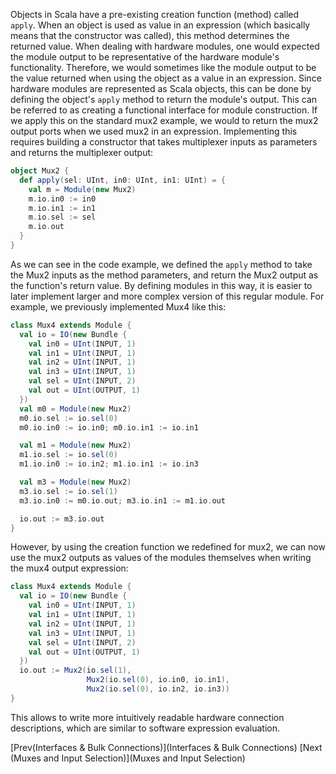 Objects in Scala have a pre-existing creation function (method) called `apply`. 
When an object is used as value in an expression (which basically means that the constructor was called), this method determines the returned value.
When dealing with hardware modules, one would expected the module output to be representative of the hardware module's functionality.
Therefore, we would sometimes like the module output to be the value returned when using the object as a value in an expression.
Since hardware modules are represented as Scala objects, this can be done by defining the object's `apply` method to return the module's output.
This can be referred to as creating a functional interface for module construction.
If we apply this on the standard mux2 example, we would to return the mux2 output ports when we used mux2 in an expression.
Implementing this requires building a constructor that takes multiplexer inputs as parameters and returns the multiplexer output:

```scala
object Mux2 {
  def apply(sel: UInt, in0: UInt, in1: UInt) = {
    val m = Module(new Mux2)
    m.io.in0 := in0
    m.io.in1 := in1
    m.io.sel := sel
    m.io.out
  }
}
```

As we can see in the code example, we defined the `apply` method to take the Mux2 inputs as the method parameters, and return the Mux2 output as the function's return value.
By defining modules in this way, it is easier to later implement larger and more complex version of this regular module.
For example, we previously implemented Mux4 like this:

```scala
class Mux4 extends Module {
  val io = IO(new Bundle {
    val in0 = UInt(INPUT, 1)
    val in1 = UInt(INPUT, 1)
    val in2 = UInt(INPUT, 1)
    val in3 = UInt(INPUT, 1)
    val sel = UInt(INPUT, 2)
    val out = UInt(OUTPUT, 1)
  })
  val m0 = Module(new Mux2)
  m0.io.sel := io.sel(0) 
  m0.io.in0 := io.in0; m0.io.in1 := io.in1

  val m1 = Module(new Mux2)
  m1.io.sel := io.sel(0) 
  m1.io.in0 := io.in2; m1.io.in1 := io.in3

  val m3 = Module(new Mux2)
  m3.io.sel := io.sel(1) 
  m3.io.in0 := m0.io.out; m3.io.in1 := m1.io.out

  io.out := m3.io.out
}
```

However, by using the creation function we redefined for mux2, we can now use the mux2 outputs as values of the modules themselves
when writing the mux4 output expression:

```scala
class Mux4 extends Module {
  val io = IO(new Bundle {
    val in0 = UInt(INPUT, 1)
    val in1 = UInt(INPUT, 1)
    val in2 = UInt(INPUT, 1)
    val in3 = UInt(INPUT, 1)
    val sel = UInt(INPUT, 2)
    val out = UInt(OUTPUT, 1)
  })
  io.out := Mux2(io.sel(1),
                 Mux2(io.sel(0), io.in0, io.in1),
                 Mux2(io.sel(0), io.in2, io.in3))
}
```

This allows to write more intuitively readable hardware connection descriptions, which are similar to software expression evaluation.

[Prev(Interfaces \& Bulk Connections)](Interfaces \& Bulk Connections) [Next (Muxes and Input Selection)](Muxes and Input Selection)